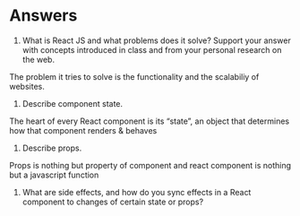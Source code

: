 # Answers

1. What is React JS and what problems does it solve? Support your answer with concepts introduced in class and from your personal research on the web.

The problem it tries to solve is the functionality and the scalabiliy of websites.

1. Describe component state.

The heart of every React component is its “state”, an object that determines how that component renders & behaves

1. Describe props.

Props is nothing but property of component and react component is nothing but a javascript function

1. What are side effects, and how do you sync effects in a React component to changes of certain state or props?

